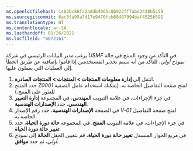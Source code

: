 ```yaml
---
ms.openlocfilehash: 1402bc86fa2addb4065c8b922ff7abd2438b5c59
ms.sourcegitcommit: 6ac3fa95a7d17e9470fcb60487994baf4525b591
ms.translationtype: HT
ms.contentlocale: ar-SA
ms.lasthandoff: 01/26/2021
ms.locfileid: "6072161"
---
```

يرغب مدير البيانات الرئيسي في شركة *USMF* في التأكد من وجود المنتج في حالة *نموذج أولي*، للتأكد من أنه سيتم تحذير المستخدمين إذا قاموا بإضافته عن طريق الخطأ إلى العمليات التي يعملون عليها.

1. انتقل إلى **إدارة معلومات المنتجات > المنتجات > المنتجات الصادرة**.
1. حدد المنتج *Z0001* لفتح صفحة التفاصيل الخاصة به. (يمكنك استخدام عامل التصفية للعثور على المنتج.)
1. في جزء الإجراءات، في علامة التبويب **المهندس**، في المجموعة **إدارة التغيير الهندسي**، حدد **الإصدارات الهندسية**.
1. في الصفحة **الإصدارات الهندسية**، حدد رقم الإصدار *V-01* لفتح صفحة التفاصيل الخاصة به.
1. في جزء الإجراءات، في علامة التبويب **المنتج**، في المجموعة **حالة دورة الحياة**، حدد **تغيير حالة دورة الحياة**.
1. في مربع الحوار المنسدل **تغيير حالة دورة الحياة**، قم بتعيين الحقل **الحالة** إلى *نموذج أولي*، ثم حدد **موافق**.

